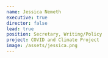 ```yaml
---
name: Jessica Nemeth
executive: true
director: false
lead: true
position: Secretary, Writing/Policy
project: COVID and Climate Project
image: /assets/jessica.png
---
```

